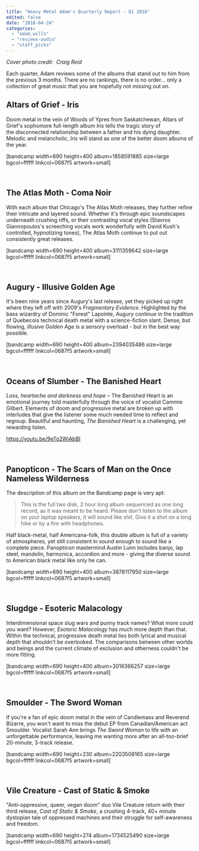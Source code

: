 ```yaml
---
title: "Heavy Metal Adam's Quarterly Report - Q1 2018"
edited: false
date: "2018-04-24"
categories:
  - "adam_wills"
  - "reviews-audio"
  - "staff_picks"
---
```


_Cover photo credit:  Craig Reid_

Each quarter, Adam reviews some of the albums that stand out to him from the previous 3 months. There are no rankings, there is no order... only a collection of great music that you are hopefully not missing out on.

## Altars of Grief - Iris

Doom metal in the vein of Woods of Ypres from Saskatchewan, Altars of Grief's sophomore full-length album _Iris_ tells the tragic story of the disconnected relationship between a father and his dying daughter. Melodic and melancholic, _Iris_ will stand as one of the better doom albums of the year.

\[bandcamp width=690 height=400 album=1858591885 size=large bgcol=ffffff linkcol=0687f5 artwork=small\]

 

## The Atlas Moth - Coma Noir

With each album that Chicago's The Atlas Moth releases, they further refine their intricate and layered sound. Whether it's through epic soundscapes underneath crushing riffs, or their contrasting vocal styles (Stavros Giannopoulos's screeching vocals work wonderfully with David Kush's controlled, hypnotizing tones), The Atlas Moth continue to put out consistently great releases.

\[bandcamp width=690 height=400 album=3111359642 size=large bgcol=ffffff linkcol=0687f5 artwork=small\]

 

## Augury - Illusive Golden Age

It's been nine years since Augury's last release, yet they picked up right where they left off with 2009's _Fragmentary Evidence_. Highlighted by the bass wizardry of Dominic "Forest" Lapointe, Augury continue in the tradition of Quebecois technical death metal with a science-fiction slant. Dense, but flowing, _Illusive Golden Age_ is a sensory overload - but in the best way possible.

\[bandcamp width=690 height=400 album=2394035486 size=large bgcol=ffffff linkcol=0687f5 artwork=small\]

 

## Oceans of Slumber - The Banished Heart

_Loss, heartache and darkness and hope –_ The Banished Heart is an emotional journey told masterfully through the voice of vocalist Cammie Gilbert. Elements of doom and progressive metal are broken up with interludes that give the listener some much needed time to reflect and regroup. Beautiful and haunting, _The Banished Heart_ is a challenging, yet rewarding listen.

https://youtu.be/9eTq2WiAbBI

 

## Panopticon - The Scars of Man on the Once Nameless Wilderness

The description of this album on the Bandcamp page is very apt:

> This is the full two disk, 2 hour long album sequenced as one long record, as it was meant to be heard. Please don't listen to the album on your laptop speakers, it will sound like shit. Give it a shot on a long hike or by a fire with headphones.

Half black-metal, half Americana-folk, this double album is full of a variety of atmospheres, yet still consistent in sound enough to sound like a complete piece. Panopticon mastermind Austin Lunn includes banjo, lap steel, mandolin, harmonica, accordion and more - giving the diverse sound to American black metal like only he can.

\[bandcamp width=690 height=400 album=3878117950 size=large bgcol=ffffff linkcol=0687f5 artwork=small\]

 

## Slugdge - Esoteric Malacology

Interdimensional space slug wars and punny track names? What more could you want? However, _Esoteric Malacology_ has much more depth than that. Within the technical, progressive death metal lies both lyrical and musical depth that shouldn't be overlooked. The comparisons between other worlds and beings and the current climate of exclusion and otherness couldn't be more fitting.

\[bandcamp width=690 height=400 album=3016366257 size=large bgcol=ffffff linkcol=0687f5 artwork=small\]

 

## Smoulder - The Sword Woman

If you're a fan of epic doom metal in the vein of Candlemass and Reverend Bizarre, you won't want to miss the debut EP from Canadian/American act Smoulder. Vocalist Sarah Ann brings _The Sword Woman_ to life with an unforgettable performance, leaving me wanting more after an all-too-brief 20-minute, 3-track release.

\[bandcamp width=690 height=230 album=2203508165 size=large bgcol=ffffff linkcol=0687f5 artwork=small\]

 

## Vile Creature - Cast of Static & Smoke

"Anti-oppressive, queer, vegan doom" duo Vile Creature return with their third release, _Cast of Static & Smoke_, a crushing 4-track, 40+ minute dystopian tale of oppressed machines and their struggle for self-awareness and freedom.

\[bandcamp width=690 height=274 album=1734525490 size=large bgcol=ffffff linkcol=0687f5 artwork=small\]
